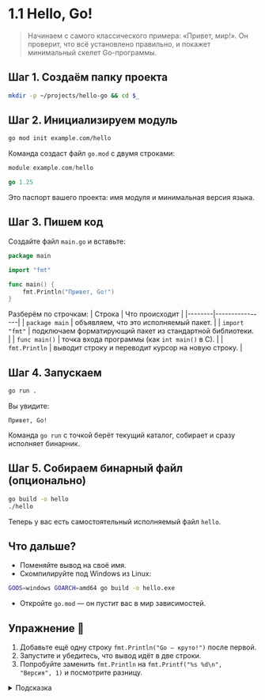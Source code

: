 # 1.1 Hello, Go!

> Начинаем с самого классического примера: «Привет, мир!». Он проверит, что всё установлено правильно, и покажет минимальный скелет Go-программы.

## Шаг 1. Создаём папку проекта
```bash
mkdir -p ~/projects/hello-go && cd $_
```

## Шаг 2. Инициализируем модуль
```bash
go mod init example.com/hello
```
Команда создаст файл `go.mod` с двумя строками:
```go
module example.com/hello

go 1.25
```
Это паспорт вашего проекта: имя модуля и минимальная версия языка.

## Шаг 3. Пишем код
Создайте файл `main.go` и вставьте:
```go
package main

import "fmt"

func main() {
    fmt.Println("Привет, Go!")
}
```
Разберём по строчкам:
| Строка | Что происходит |
|--------|----------------|
| `package main` | объявляем, что это исполняемый пакет. |
| `import "fmt"` | подключаем форматирующий пакет из стандартной библиотеки. |
| `func main()` | точка входа программы (как `int main()` в C). |
| `fmt.Println` | выводит строку и переводит курсор на новую строку. |

## Шаг 4. Запускаем
```bash
go run .
```
Вы увидите:
```
Привет, Go!
```
Команда `go run` с точкой берёт текущий каталог, собирает и сразу исполняет бинарник.

## Шаг 5. Собираем бинарный файл (опционально)
```bash
go build -o hello
./hello
```
Теперь у вас есть самостоятельный исполняемый файл `hello`.

## Что дальше?
- Поменяйте вывод на своё имя.  
- Скомпилируйте под Windows из Linux:
```bash
GOOS=windows GOARCH=amd64 go build -o hello.exe
```
- Откройте `go.mod` — он пустит вас в мир зависимостей.

## Упражнение 📝
1. Добавьте ещё одну строку `fmt.Println("Go — круто!")` после первой.  
2. Запустите и убедитесь, что вывод идёт в две строки.  
3. Попробуйте заменить `fmt.Println` на `fmt.Printf("%s %d\n", "Версия", 1)` и посмотрите разницу.

<details><summary>Подсказка</summary>
`Printf` не делает перевод строки автоматически, поэтому мы добавляем `\n` в конец форматной строки.
</details>

